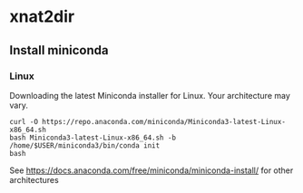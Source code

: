 # xnat2dir

## Install miniconda
### Linux
Downloading the latest Miniconda installer for Linux. Your architecture may vary.
```
curl -O https://repo.anaconda.com/miniconda/Miniconda3-latest-Linux-x86_64.sh
bash Miniconda3-latest-Linux-x86_64.sh -b
/home/$USER/miniconda3/bin/conda init
bash
```
See https://docs.anaconda.com/free/miniconda/miniconda-install/ for other architectures
